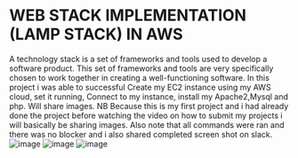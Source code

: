 
# WEB STACK IMPLEMENTATION (LAMP STACK) IN AWS
A technology stack is a set of frameworks and tools used to develop a software product. This set of frameworks and tools are very specifically chosen to work together in creating a well-functioning software. 
In this project i was able to successful Create my EC2 instance using my AWS cloud, set it running, Connect to my instance, install my Apache2,Mysql and php.
Will share images.
NB Because this is my first project and i had already done the project before watching the video on how to submit my projects i will basically be sharing images. Also note that all commands were ran and there was no blocker and i also shared completed screen shot on slack. 
![image](https://github.com/Ezekiel69/Darey.io-PBL-Projects/assets/66247894/dee13cc4-ef02-46f0-b7db-ce52e31a6fb4)
![image](https://github.com/Ezekiel69/Darey.io-PBL-Projects/assets/66247894/32531608-3102-467b-8a91-5ab9cf7d1dae)
![image](https://github.com/Ezekiel69/Darey.io-PBL-Projects/assets/66247894/d43feabd-3fbb-4619-94ef-3159b376b169)
